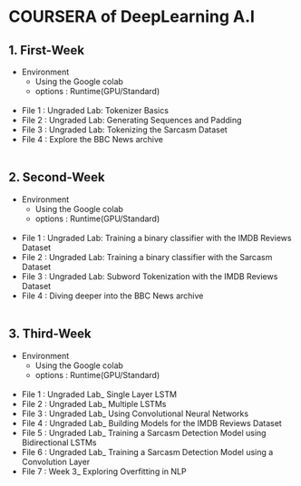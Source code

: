 # COURSERA of DeepLearning A.I

## 1. First-Week
- Environment
    - Using the Google colab 
    - options : Runtime(GPU/Standard)
<br></br>
- File 1 : Ungraded Lab: Tokenizer Basics
- File 2 : Ungraded Lab: Generating Sequences and Padding
- File 3 : Ungraded Lab: Tokenizing the Sarcasm Dataset
- File 4 : Explore the BBC News archive
<br></br>

## 2. Second-Week
- Environment
    - Using the Google colab 
    - options : Runtime(GPU/Standard)
<br></br>
- File 1 : Ungraded Lab: Training a binary classifier with the IMDB Reviews Dataset
- File 2 : Ungraded Lab: Training a binary classifier with the Sarcasm Dataset
- File 3 : Ungraded Lab: Subword Tokenization with the IMDB Reviews Dataset
- File 4 : Diving deeper into the BBC News archive
<br></br>

## 3. Third-Week
- Environment
    - Using the Google colab 
    - options : Runtime(GPU/Standard)
<br></br>
- File 1 : Ungraded Lab_ Single Layer LSTM
- File 2 : Ungraded Lab_ Multiple LSTMs
- File 3 : Ungraded Lab_ Using Convolutional Neural Networks
- File 4 : Ungraded Lab_ Building Models for the IMDB Reviews Dataset
- File 5 : Ungraded Lab_ Training a Sarcasm Detection Model using Bidirectional LSTMs
- File 6 : Ungraded Lab_ Training a Sarcasm Detection Model using a Convolution Layer
- File 7 : Week 3_ Exploring Overfitting in NLP
<br></br>
